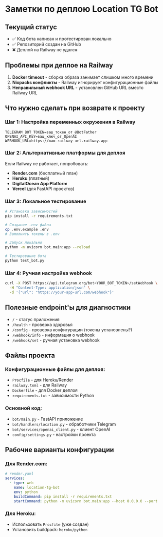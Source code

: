 # Заметки по деплою Location TG Bot

## Текущий статус
- ✅ Код бота написан и протестирован локально
- ✅ Репозиторий создан на GitHub
- ❌ Деплой на Railway не удался

## Проблемы при деплое на Railway

1. **Docker timeout** - сборка образа занимает слишком много времени
2. **Nixpacks конфликты** - Railway игнорирует конфигурационные файлы
3. **Неправильный webhook URL** - установлен GitHub URL вместо Railway URL

## Что нужно сделать при возврате к проекту

### Шаг 1: Настройка переменных окружения в Railway
```
TELEGRAM_BOT_TOKEN=ваш_токен_от_@BotFather
OPENAI_API_KEY=ваш_ключ_от_OpenAI
WEBHOOK_URL=https://ваш-railway-url.railway.app
```

### Шаг 2: Альтернативные платформы для деплоя
Если Railway не работает, попробовать:
- **Render.com** (бесплатный план)
- **Heroku** (платный)
- **DigitalOcean App Platform**
- **Vercel** (для FastAPI проектов)

### Шаг 3: Локальное тестирование
```bash
# Установка зависимостей
pip install -r requirements.txt

# Создание .env файла
cp .env.example .env
# Заполнить токены в .env

# Запуск локально
python -m uvicorn bot.main:app --reload

# Тестирование бота
python test_bot.py
```

### Шаг 4: Ручная настройка webhook
```bash
curl -X POST https://api.telegram.org/bot<YOUR_BOT_TOKEN>/setWebhook \
  -H "Content-Type: application/json" \
  -d '{"url": "https://your-app-url.com/webhook"}'
```

## Полезные endpoint'ы для диагностики
- `/` - статус приложения
- `/health` - проверка здоровья
- `/config` - проверка конфигурации (токены установлены?)
- `/webhook/info` - информация о webhook
- `/webhook/set` - ручная установка webhook

## Файлы проекта

### Конфигурационные файлы для деплоя:
- `Procfile` - для Heroku/Render
- `railway.toml` - для Railway
- `Dockerfile` - для Docker деплоя
- `requirements.txt` - зависимости Python

### Основной код:
- `bot/main.py` - FastAPI приложение
- `bot/handlers/location.py` - обработчики Telegram
- `bot/services/openai_client.py` - клиент OpenAI
- `config/settings.py` - настройки проекта

## Рабочие варианты конфигурации

### Для Render.com:
```yaml
# render.yaml
services:
  - type: web
    name: location-tg-bot
    env: python
    buildCommand: pip install -r requirements.txt
    startCommand: python -m uvicorn bot.main:app --host 0.0.0.0 --port $PORT
```

### Для Heroku:
- Использовать `Procfile` (уже создан)
- Установить buildpack: `heroku/python` 